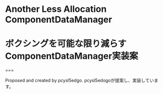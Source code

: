 # Another Less Allocation ComponentDataManager
# ボクシングを可能な限り減らすComponentDataManager実装案

===

Proposed and created by pcysl5edgo. pcysl5edogoが提案し、実装しています。
